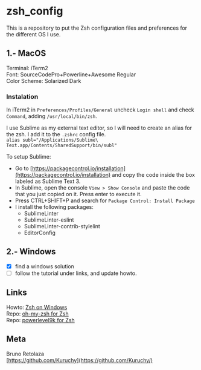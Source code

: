 # zsh_config
This is a repository to put the Zsh configuration files and preferences for the different OS I use.

## 1.- MacOS

Terminal: iTerm2  
Font: SourceCodePro+Powerline+Awesome Regular  
Color Scheme: Solarized Dark

### Instalation
In iTerm2 in `Preferences/Profiles/General` uncheck `Login shell` and check `Command`, adding `/usr/local/bin/zsh`.

I use Sublime as my external text editor, so I will need to create an alias for the zsh. I add it to the `.zshrc` config file.  
`alias subl="/Applications/Sublime\ Text.app/Contents/SharedSupport/bin/subl"`

To setup Sublime:
- Go to [https://packagecontrol.io/installation](https://packagecontrol.io/installation) and copy the code inside the box labeled as Sublime Text 3.
- In Sublime, open the console `View > Show Console` and paste the code that you just copied on it. Press enter to execute it.
- Press CTRL+SHIFT+P and search for `Package Control: Install Package`
- I install the following packages:
	- SublimeLinter
	- SublimeLinter-eslint
	- SublimeLinter-contrib-stylelint
	- EditorConfig

## 2.- Windows

- [x] find a windows solution
- [ ] follow the tutorial under links, and update howto.

## Links

Howto: [Zsh on Windows](https://evdokimovm.github.io/windows/zsh/shell/syntax/highlighting/ohmyzsh/hyper/terminal/2017/02/24/how-to-install-zsh-and-oh-my-zsh-on-windows-10.html)  
Repo: [oh-my-zsh for Zsh](https://github.com/robbyrussell/oh-my-zsh)  
Repo: [powerlevel9k for Zsh](https://github.com/bhilburn/powerlevel9k)

## Meta

Bruno Retolaza  
[https://github.com/Kuruchy](https://github.com/Kuruchy/)
